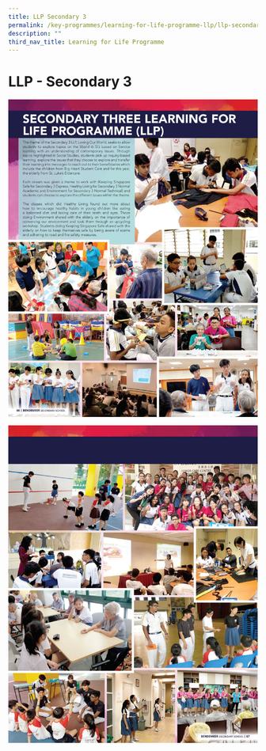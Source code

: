 ```yaml
---
title: LLP Secondary 3
permalink: /key-programmes/learning-for-life-programme-llp/llp-secondary-3
description: ""
third_nav_title: Learning for Life Programme
---
```

# LLP - Secondary 3

![Secondary Three Learning for Life Programme](/images/Secondary%20Three%20Learning%20for%20Life%20Programme.jpg)

![Secondary Three Learning for Life Programme](/images/Secondary%20Three%20Learning%20for%20Life%20Programme%202.jpg)